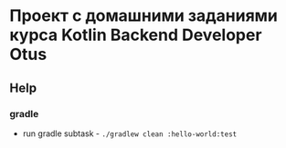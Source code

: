 # Проект с домашними заданиями курса Kotlin Backend Developer Otus

## Help
### gradle
- run gradle subtask - `./gradlew clean :hello-world:test`
